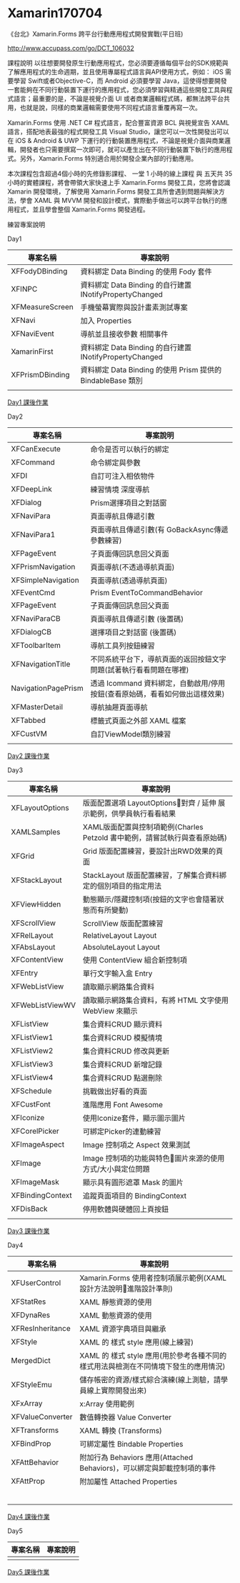 # Xamarin170704
《台北》Xamarin.Forms 跨平台行動應用程式開發實戰(平日班) 

http://www.accupass.com/go/DCT_106032

 課程說明
以往想要開發原生行動應用程式，您必須要遵循每個平台的SDK規範與了解應用程式的生命週期，並且使用專屬程式語言與API使用方式，例如： iOS 需要學習 Swift或者Objective-C，而 Android 必須要學習 Java，這使得想要開發一套能夠在不同行動裝置下運行的應用程式，您必須學習與精通這些開發工具與程式語言；最重要的是，不論是視覺介面 UI 或者商業邏輯程式碼，都無法跨平台共用，也就是說，同樣的商業邏輯需要使用不同程式語言重覆再寫一次。  

Xamarin.Forms 使用 .NET C# 程式語言，配合豐富資源 BCL 與視覺宣告 XAML語言，搭配地表最強的程式開發工具 Visual Studio，讓您可以一次性開發出可以在 iOS & Android & UWP 下運行的行動裝置應用程式，不論是視覺介面與商業邏輯，開發者也只需要撰寫一次即可，就可以產生出在不同行動裝置下執行的應用程式。另外，Xamarin.Forms 特別適合用於開發企業內部的行動應用。  

本次課程包含超過4個小時的先修錄影課程、 一堂 1 小時的線上課程 與 五天共 35 小時的實體課程，將會帶領大家快速上手 Xamarin.Forms 開發工具，您將會認識 Xamarin 開發環境，了解使用 Xamarin.Forms 開發工具所會遇到問題與解決方法，學會 XAML 與 MVVM 開發和設計模式，實際動手做出可以跨平台執行的應用程式，並且學會整個 Xamarin.Forms 開發過程。

練習專案說明

Day1

|專案名稱|專案說明|
|-|-|
|XFFodyDBinding|資料綁定 Data Binding 的使用 Fody 套件|
|XFINPC|資料綁定 Data Binding 的自行建置 INotifyPropertyChanged
|XFMeasureScreen|手機螢幕實際與設計畫素測試專案
|XFNavi|加入 Properties
|XFNaviEvent|導航並且接收參數 相關事件
|XamarinFirst|資料綁定 Data Binding 的自行建置 INotifyPropertyChanged|
|XFPrismDBinding|資料綁定 Data Binding 的使用 Prism 提供的 BindableBase 類別|
|||

[Day1 課後作業](https://github.com/vulcanlee/Xamarin170704/blob/master/Homework%20Day1.md)

Day2

|專案名稱|專案說明|
|-|-|
|XFCanExecute|命令是否可以執行的綁定|
|XFCommand|命令綁定與參數|
|XFDI|自訂可注入相依物件|
|XFDeepLink|練習情境 深度導航|
|XFDialog|Prism選擇項目之對話窗|
|XFNaviPara|頁面導航且傳遞引數|
|XFNaviPara1|頁面導航且傳遞引數(有 GoBackAsync傳遞參數練習)|
|XFPageEvent|子頁面傳回訊息回父頁面|
|XFPrismNavigation|頁面導航(不透過導航頁面)|
|XFSimpleNavigation|頁面導航(透過導航頁面)|
|XFEventCmd|Prism EventToCommandBehavior|
|XFPageEvent|子頁面傳回訊息回父頁面|
|XFNaviParaCB|頁面導航且傳遞引數 (後置碼)|
|XFDialogCB|選擇項目之對話窗 (後置碼)|
|XFToolbarItem|導航工具列按鈕練習|
|XFNavigationTitle|不同系統平台下，導航頁面的返回按鈕文字問題(試著執行看看問題在哪裡)|
|NavigationPagePrism|透過 Icommand 資料綁定，自動啟用/停用按鈕(查看原始碼，看看如何做出這樣效果)|
|XFMasterDetail|導航抽屜頁面導航|
|XFTabbed|標籤式頁面之外部 XAML 檔案|
|XFCustVM|自訂ViewModel類別練習|
|||

[Day2 課後作業](https://github.com/vulcanlee/Xamarin170704/blob/master/Homework%20Day2.md)

Day3

|專案名稱|專案說明|
|-|-|
|XFLayoutOptions|版面配置選項 LayoutOptions對齊 / 延伸 展示範例，供學員執行看看結果|
|XAMLSamples|XAML版面配置與控制項範例(Charles Petzold 書中範例，請嘗試執行與查看原始碼)|
|XFGrid|Grid 版面配置練習，要設計出RWD效果的頁面|
|XFStackLayout|StackLayout 版面配置練習，了解集合資料綁定的個別項目的指定用法|
|XFViewHidden|動態顯示/隱藏控制項(按鈕的文字也會隨著狀態而有所變動)|
|XFScrollView|ScrollView 版面配置練習|
|XFRelLayout|RelativeLayout Layout|
|XFAbsLayout|AbsoluteLayout Layout|
|XFContentView|使用 ContentView 組合新控制項|
|XFEntry|單行文字輸入盒 Entry|
|XFWebListView|讀取顯示網路集合資料|
|XFWebListViewWV|讀取顯示網路集合資料，有將 HTML 文字使用 WebView 來顯示|
|XFListView|集合資料CRUD 顯示資料|
|XFListView1|集合資料CRUD 模擬情境|
|XFListView2|集合資料CRUD 修改與更新|
|XFListView3|集合資料CRUD 新增記錄|
|XFListView4|集合資料CRUD 點選刪除|
|XFSchedule|挑戰做出好看的頁面|
|XFCustFont|進階應用 Font Awesome|
|XFIconize|使用Iconize套件，顯示圖示圖片|
|XFCorelPicker|可綁定Picker的連動練習|
|XFImageAspect|Image 控制項之 Aspect 效果測試|
|XFImage|Image 控制項的功能與特色圖片來源的使用方式/大小與定位問題|
|XFImageMask|顯示具有圓形遮罩 Mask 的圖片|
|XFBindingContext|追蹤頁面項目的 BindingContext|
|XFDisBack|停用軟體與硬體回上頁按鈕|
|||

[Day3 課後作業]()

Day4

|專案名稱|專案說明|
|-|-|
|XFUserControl|Xamarin.Forms 使用者控制項展示範例(XAML 設計方法說明進階設計準則)|
|XFStatRes|XAML 靜態資源的使用|
|XFDynaRes|XAML 動態資源的使用|
|XFResInheritance|XAML 資源字典項目與繼承|
|XFStyle|XAML 的 樣式 style 應用(線上練習)|
|MergedDict|XAML 的 樣式 style 應用(用於參考各種不同的樣式用法與檢測在不同情境下發生的應用情況)|
|XFStyleEmu|儲存帳密的資源/樣式綜合演練(線上測驗，請學員線上實際開發出來)|
|XFxArray|x:Array 使用範例|
|XFValueConverter|數值轉換器 Value Converter|
|XFTransforms|XAML 轉換 (Transforms)|
|XFBindProp|可綁定屬性 Bindable Properties|
|XFAttBehavior|附加行為 Behaviors 應用(Attached Behaviors)，可以綁定與卸載控制項的事件|
|XFAttProp|附加屬性 Attached Properties|
|||
|||
|||
|||
|||
|||

[Day4 課後作業]()

Day5

|專案名稱|專案說明|
|-|-|
|||

[Day5 課後作業]()


